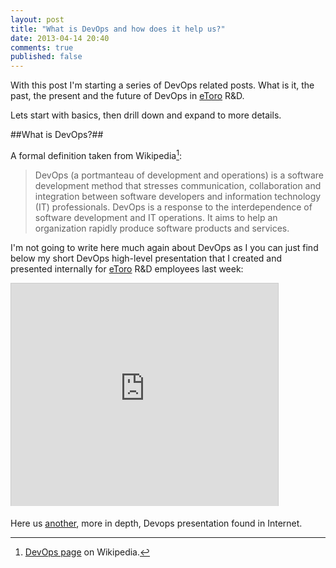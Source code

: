 ```yaml
---
layout: post
title: "What is DevOps and how does it help us?"
date: 2013-04-14 20:40
comments: true
published: false
---
```


With this post I'm starting a series of DevOps related posts. What is it, the past, the present and the future of DevOps in [eToro] R&D.

Lets start with basics, then drill down and expand to more details.

##What is DevOps?##

A formal definition taken from Wikipedia[^footnote]:

> DevOps (a portmanteau of development and operations) is a software development method that stresses communication, collaboration and integration between software developers and information technology (IT) professionals. DevOps is a response to the interdependence of software development and IT operations. It aims to help an organization rapidly produce software products and services.

I'm not going to write here much again about DevOps as I you can just find below my short DevOps high-level presentation that I created and presented internally for [eToro] R&D employees last week:

<iframe src="http://www.slideshare.net/slideshow/embed_code/18801475" width="427" height="356" frameborder="0" marginwidth="0" marginheight="0" scrolling="no" style="border:1px solid #CCC;border-width:1px 1px 0;margin-bottom:5px" allowfullscreen webkitallowfullscreen mozallowfullscreen> </iframe>

Here us [another](http://www.slideshare.net/geekle/devops-5348895), more in depth,  Devops presentation found in Internet.

[^footnote]: [DevOps page](http://en.wikipedia.org/wiki/DevOps) on Wikipedia. 


[eToro]: http://etoro.com